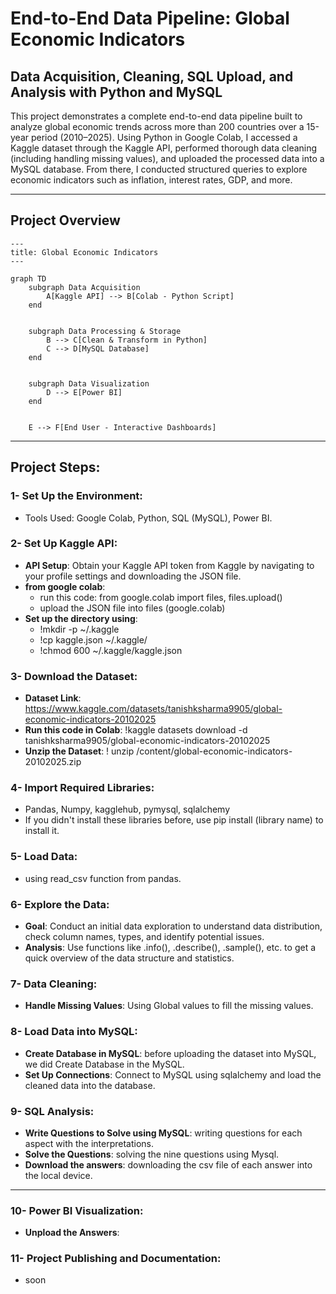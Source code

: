 # End-to-End Data Pipeline: Global Economic Indicators

## Data Acquisition, Cleaning, SQL Upload, and Analysis with Python and MySQL

This project demonstrates a complete end-to-end data pipeline built to analyze global economic trends across more than 200 countries over a 15-year period (2010–2025). Using Python in Google Colab, I accessed a Kaggle dataset through the Kaggle API, performed thorough data cleaning (including handling missing values), and uploaded the processed data into a MySQL database. From there, I conducted structured queries to explore economic indicators such as inflation, interest rates, GDP, and more.

---

## Project Overview

```mermaid
---
title: Global Economic Indicators
---

graph TD
    subgraph Data Acquisition
        A[Kaggle API] --> B[Colab - Python Script]
    end


    subgraph Data Processing & Storage
        B --> C[Clean & Transform in Python]
        C --> D[MySQL Database]
    end


    subgraph Data Visualization
        D --> E[Power BI]
    end


    E --> F[End User - Interactive Dashboards]
```

---

## Project Steps:

### 1- Set Up the Environment:
* Tools Used: Google Colab, Python, SQL (MySQL), Power BI.

### 2- Set Up Kaggle API:
* **API Setup**: Obtain your Kaggle API token from Kaggle by navigating to your profile settings and downloading the JSON file.
* **from google colab**:
    * run this code: from google.colab import files, files.upload()
    * upload the JSON file into files (google.colab)
 * **Set up the directory using**:
     * !mkdir -p ~/.kaggle
     * !cp kaggle.json ~/.kaggle/
     * !chmod 600 ~/.kaggle/kaggle.json
  
### 3- Download the Dataset:
* **Dataset Link**: https://www.kaggle.com/datasets/tanishksharma9905/global-economic-indicators-20102025
* **Run this code in Colab**: !kaggle datasets download -d tanishksharma9905/global-economic-indicators-20102025
* **Unzip the Dataset**: ! unzip /content/global-economic-indicators-20102025.zip

### 4- Import Required Libraries:
* Pandas, Numpy, kagglehub, pymysql, sqlalchemy
* If you didn't install these libraries before, use pip install (library name) to install it.

### 5- Load Data:
* using read_csv function from pandas.

### 6- Explore the Data:
* **Goal**: Conduct an initial data exploration to understand data distribution, check column names, types, and identify potential issues.
* **Analysis**: Use functions like .info(), .describe(), .sample(), etc. to get a quick overview of the data structure and statistics.

### 7- Data Cleaning:
* **Handle Missing Values**: Using Global values to fill the missing values.

### 8- Load Data into MySQL:
* **Create Database in MySQL**: before uploading the dataset into MySQL, we did Create Database in the MySQL.
* **Set Up Connections**: Connect to MySQL using sqlalchemy and load the cleaned data into the database.

### 9- SQL Analysis:
* **Write Questions to Solve using MySQL**: writing questions for each aspect with the interpretations.
* **Solve the Questions**: solving the nine questions using Mysql.
* **Download the answers**: downloading the csv file of each answer into the local device.

---

### 10- Power BI Visualization:
* **Unpload the Answers**:

### 11- Project Publishing and Documentation:
* soon
